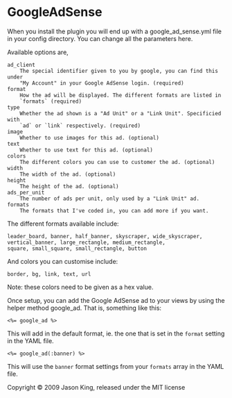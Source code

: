 GoogleAdSense
=============

When you install the plugin you will end up with a google_ad_sense.yml file in
your config directory.  You can change all the parameters here.

Available options are,

    ad_client
        The special identifier given to you by google, you can find this under
        "My Account" in your Google AdSense login. (required)
    format
        How the ad will be displayed. The different formats are listed in
        `formats` (required)
    type
        Whether the ad shown is a "Ad Unit" or a "Link Unit". Specificied with
        `ad` or `link` respectively. (required)
    image
        Whether to use images for this ad. (optional)
    text
        Whether to use text for this ad. (optional)
    colors
        The different colors you can use to customer the ad. (optional)
    width
        The width of the ad. (optional)
    height
        The height of the ad. (optional)
    ads_per_unit
        The number of ads per unit, only used by a "Link Unit" ad.
    formats
        The formats that I've coded in, you can add more if you want.

The different formats available include:

    leader_board, banner, half_banner, skyscraper, wide_skyscraper,
    vertical_banner, large_rectangle, medium_rectangle,
    square, small_square, small_rectangle, button

And colors you can customise include:

    border, bg, link, text, url

Note: these colors need to be given as a hex value.

Once setup, you can add the Google AdSense ad to your views by using the helper method google_ad.
That is, something like this:

    <%= google_ad %>

This will add in the default format, ie. the one that is set in the `format` setting in the YAML file.

    <%= google_ad(:banner) %>

This will use the `banner` format settings from your `formats` array in the YAML file.

Copyright &copy; 2009 Jason King, released under the MIT license
